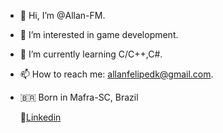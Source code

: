 - 👋 Hi, I’m @Allan-FM.
- 👀 I’m interested in game development.
- 🌱 I’m currently learning C/C++,C#.
- 📫 How to reach me: allanfelipedk@gmail.com.
- 🇧🇷 Born in Mafra-SC, Brazil <br>


  💼[Linkedin](https://www.linkedin.com/in/allan-felipe-malinoski-979341202/)<br>
<!---
Allan-FM/Allan-FM is a ✨ special ✨ repository because its `README.md` (this file) appears on your GitHub profile.
You can click the Preview link to take a look at your changes.
--->
